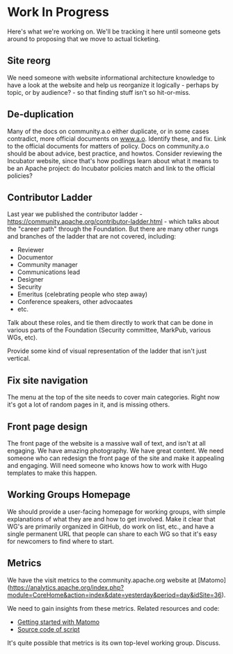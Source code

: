 # Work In Progress

Here's what we're working on. We'll be tracking it here until someone
gets around to proposing that we move to actual ticketing.

## Site reorg

We need someone with website informational architecture knowledge to
have a look at the website and help us reorganize it logically - perhaps
by topic, or by audience? - so that finding stuff isn't so hit-or-miss.

## De-duplication

Many of the docs on community.a.o either duplicate, or in some cases
contradict, more official documents on www.a.o. Identify these, and fix.
Link to the official documents for matters of policy. Docs on
community.a.o should be about advice, best practice, and howtos.
Consider reviewing the Incubator website, since that's how podlings learn
about what it means to be an Apache project: do Incubator policies match
and link to the official policies?

## Contributor Ladder

Last year we published the contributor ladder -
https://community.apache.org/contributor-ladder.html - which talks about
the "career path" through the Foundation. But there are many other rungs
and branches of the ladder that are not covered, including:

* Reviewer
* Documentor
* Community manager
* Communications lead
* Designer
* Security
* Emeritus (celebrating people who step away)
* Conference speakers, other advocaates
* etc.

Talk about these roles, and tie them directly to work that can be done
in various parts of the Foundation (Security committee, MarkPub, various
WGs, etc).

Provide some kind of visual representation of the ladder that isn't just
vertical.

## Fix site navigation

The menu at the top of the site needs to cover main categories. Right
now it's got a lot of random pages in it, and is missing others.

## Front page design

The front page of the website is a massive wall of text, and isn't at
all engaging. We have amazing photography. We have great content. We
need someone who can redesign the front page of the site and make it
appealing and engaging. Will need someone who knows how to work with
Hugo templates to make this happen.

## Working Groups Homepage

We should provide a user-facing homepage for working groups, with simple
explanations of what they are and how to get involved.  Make it clear
that WG's are primarily organized in GitHub, do work on list, etc., 
and have a single permanent URL that people can share to each WG so 
that it's easy for newcomers to find where to start.

## Metrics

We have the visit metrics to the community.apache.org website at [Matomo]
(https://analytics.apache.org/index.php?module=CoreHome&action=index&date=yesterday&period=day&idSite=36).

We need to gain insights from these metrics. Related resources and code:

* [Getting started with Matomo](https://matomo.org/guide/getting-started/getting-started/)
* [Source code of script](https://github.com/apache/comdev-site/blob/main/layouts/partials/matomo.html)

It's quite possible that metrics is its own top-level working group. Discuss.
